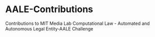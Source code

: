 # AALE-Contributions
Contributions to MIT Media Lab Computational Law - Automated and Autonomous Legal Entity-AALE Challenge
